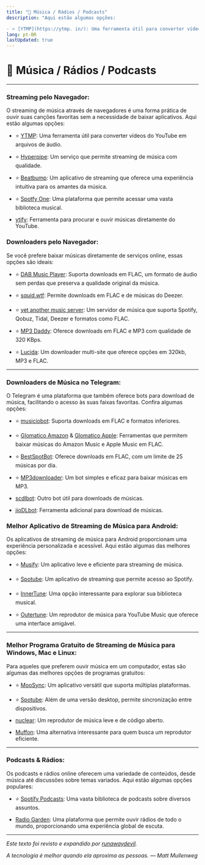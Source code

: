 ```yaml
---
title: "🎵 Música / Rádios / Podcasts"
description: "Aqui estão algumas opções:

- ⭐ [YTMP](https://ytmp. in/): Uma ferramenta útil para converter vídeos do YouTube em arquivos de áudio."
lang: pt-BR
lastUpdated: true
---
```


# 🎵 Música / Rádios / Podcasts

***

### Streaming pelo Navegador:

O streaming de música através de navegadores é uma forma prática de ouvir suas canções favoritas sem a necessidade de baixar aplicativos. Aqui estão algumas opções:

- ⭐ [YTMP](https://ytmp.itsvg.in/): Uma ferramenta útil para converter vídeos do YouTube em arquivos de áudio.

- ⭐ [Hyperpipe](https://hyperpipe.surge.sh/): Um serviço que permite streaming de música com qualidade.

- ⭐ [Beatbump](https://beatbump.io/): Um aplicativo de streaming que oferece uma experiência intuitiva para os amantes da música.

- ⭐ [Spotfy One](https://spotfy.one/): Uma plataforma que permite acessar uma vasta biblioteca musical.

- [ytify](https://ytify.netlify.app/search): Ferramenta para procurar e ouvir músicas diretamente do YouTube.

### Downloaders pelo Navegador:

Se você prefere baixar músicas diretamente de serviços online, essas opções são ideais:

- ⭐ [DAB Music Player](https://dab.yeet.su/): Suporta downloads em FLAC, um formato de áudio sem perdas que preserva a qualidade original da música.

- ⭐ [squid.wtf](https://squid.wtf/): Permite downloads em FLAC e de músicas do Deezer.

- ⭐ [yet another music server](https://yams.tf/): Um servidor de música que suporta Spotify, Qobuz, Tidal, Deezer e formatos como FLAC.

- ⭐ [MP3 Daddy](https://mp3-daddy.com/): Oferece downloads em FLAC e MP3 com qualidade de 320 KBps.

- ⭐ [Lucida](https://lucida.to/): Um downloader multi-site que oferece opções em 320kb, MP3 e FLAC.

***

### Downloaders de Música no Telegram:

O Telegram é uma plataforma que também oferece bots para download de música, facilitando o acesso às suas faixas favoritas. Confira algumas opções:

- ⭐ [musiciobot](https://t.me/musicaiocloud): Suporta downloads em FLAC e formatos inferiores.

- ⭐ [Glomatico Amazon](https://t.me/GlomaticoAmazonMusicBot) & [Glomatico Apple](https://t.me/GlomaticoAppleMusicBot): Ferramentas que permitem baixar músicas do Amazon Music e Apple Music em FLAC.

- ⭐ [BestSpotBot](https://t.me/BeatSpotBot): Oferece downloads em FLAC, com um limite de 25 músicas por dia.

- ⭐ [MP3downloader](https://t.me/TG_mp3downloader_bot): Um bot simples e eficaz para baixar músicas em MP3.

- [scdlbot](https://t.me/scdlbot): Outro bot útil para downloads de músicas.

- [jioDLbot](https://t.me/JioDLBot): Ferramenta adicional para download de músicas.

### Melhor Aplicativo de Streaming de Música para Android:

Os aplicativos de streaming de música para Android proporcionam uma experiência personalizada e acessível. Aqui estão algumas das melhores opções:

- ⭐ [Musify](https://github.com/gokadzev/Musify): Um aplicativo leve e eficiente para streaming de música.

- ⭐ [Spotube](https://github.com/KRTirtho/spotube): Um aplicativo de streaming que permite acesso ao Spotify.

- ⭐ [InnerTune](https://github.com/z-huang/InnerTune): Uma opção interessante para explorar sua biblioteca musical.

- ⭐ [Outertune](https://github.com/DD3Boh/OuterTune): Um reprodutor de música para YouTube Music que oferece uma interface amigável.

***

### Melhor Programa Gratuito de Streaming de Música para Windows, Mac e Linux:

Para aqueles que preferem ouvir música em um computador, estas são algumas das melhores opções de programas gratuitos:

- ⭐ [MooSync](https://moosync.app/): Um aplicativo versátil que suporta múltiplas plataformas.

- ⭐ [Spotube](https://github.com/KRTirtho/spotube): Além de uma versão desktop, permite sincronização entre dispositivos.

- [nuclear](https://nuclear.js.org/): Um reprodutor de música leve e de código aberto.

- [Muffon](https://github.com/staniel359/muffon): Uma alternativa interessante para quem busca um reprodutor eficiente.

***

### Podcasts & Rádios:

Os podcasts e rádios online oferecem uma variedade de conteúdos, desde música até discussões sobre temas variados. Aqui estão algumas opções populares:

- ⭐ [Spotify Podcasts](https://open.spotify.com/browse/podcasts): Uma vasta biblioteca de podcasts sobre diversos assuntos.

- [Radio Garden](https://radio.garden/): Uma plataforma que permite ouvir rádios de todo o mundo, proporcionando uma experiência global de escuta.

---

*Este texto foi revisto e expandido por [runawaydevil](https://pablo.space).*

*A tecnologia é melhor quando ela aproxima as pessoas. — Matt Mullenweg*